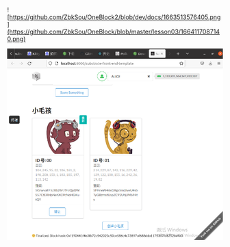 


![https://github.com/ZbkSou/OneBlock2/blob/dev/docs/1663513576405.png](https://github.com/ZbkSou/OneBlock/blob/master/lesson03/1664117087140.png)

![(https://github.com/ZbkSou/OneBlock2/blob/dev/docs/1663513605432.png)](https://github.com/ZbkSou/OneBlock/blob/master/lesson03/1664117116827.png)
